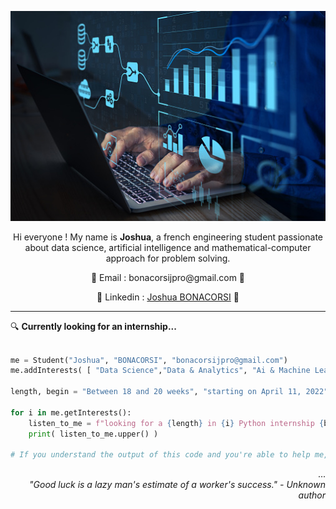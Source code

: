 
<p align="center"><img src="wallpapergithub.jpg" /></p>


<p align="center">Hi everyone ! My name is <b>Joshua</b>, a french engineering student passionate about data science, artificial intelligence and mathematical-computer approach for problem solving. </p>
<p align="center">📧 Email : bonacorsijpro@gmail.com 📧</p>
<p align="center">💼 Linkedin : <a href="https://www.linkedin.com/in/joshuabonacorsi">Joshua BONACORSI</a> 💼 </p>


---
:mag: __Currently looking for an internship...__

```python

me = Student("Joshua", "BONACORSI", "bonacorsijpro@gmail.com")
me.addInterests( [ "Data Science","Data & Analytics", "Ai & Machine Learning" ] )

length, begin = "Between 18 and 20 weeks", "starting on April 11, 2022"

for i in me.getInterests():
    listen_to_me = f"looking for a {length} in {i} Python internship {begin} !"
    print( listen_to_me.upper() )
    
# If you understand the output of this code and you're able to help me, then contact me ;)
```
<p align="right">
    ... <br>
     <i>"Good luck is a lazy man's estimate of a worker's success." - Unknown author</i>
</p>

<!--
**JoshuaBonacorsi/JoshuaBonacorsi** is a ✨ _special_ ✨ repository because its `README.md` (this file) appears on your GitHub profile.

Here are some ideas to get you started:

- 🔭 I’m currently working on ...
- 🌱 I’m currently learning ...
- 👯 I’m looking to collaborate on ...
- 🤔 I’m looking for help with ...
- 💬 Ask me about ...
- 📫 How to reach me: ...
- 😄 Pronouns: 
- ⚡ Fun fact: ...
-->

